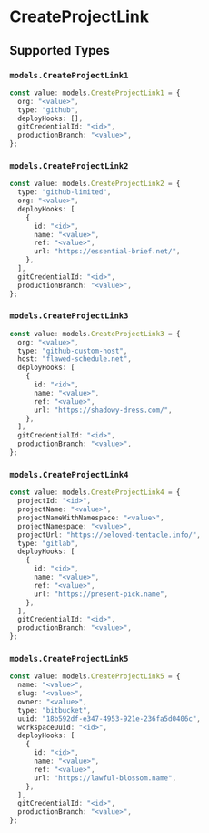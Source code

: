 # CreateProjectLink


## Supported Types

### `models.CreateProjectLink1`

```typescript
const value: models.CreateProjectLink1 = {
  org: "<value>",
  type: "github",
  deployHooks: [],
  gitCredentialId: "<id>",
  productionBranch: "<value>",
};
```

### `models.CreateProjectLink2`

```typescript
const value: models.CreateProjectLink2 = {
  type: "github-limited",
  org: "<value>",
  deployHooks: [
    {
      id: "<id>",
      name: "<value>",
      ref: "<value>",
      url: "https://essential-brief.net/",
    },
  ],
  gitCredentialId: "<id>",
  productionBranch: "<value>",
};
```

### `models.CreateProjectLink3`

```typescript
const value: models.CreateProjectLink3 = {
  org: "<value>",
  type: "github-custom-host",
  host: "flawed-schedule.net",
  deployHooks: [
    {
      id: "<id>",
      name: "<value>",
      ref: "<value>",
      url: "https://shadowy-dress.com/",
    },
  ],
  gitCredentialId: "<id>",
  productionBranch: "<value>",
};
```

### `models.CreateProjectLink4`

```typescript
const value: models.CreateProjectLink4 = {
  projectId: "<id>",
  projectName: "<value>",
  projectNameWithNamespace: "<value>",
  projectNamespace: "<value>",
  projectUrl: "https://beloved-tentacle.info/",
  type: "gitlab",
  deployHooks: [
    {
      id: "<id>",
      name: "<value>",
      ref: "<value>",
      url: "https://present-pick.name",
    },
  ],
  gitCredentialId: "<id>",
  productionBranch: "<value>",
};
```

### `models.CreateProjectLink5`

```typescript
const value: models.CreateProjectLink5 = {
  name: "<value>",
  slug: "<value>",
  owner: "<value>",
  type: "bitbucket",
  uuid: "18b592df-e347-4953-921e-236fa5d0406c",
  workspaceUuid: "<id>",
  deployHooks: [
    {
      id: "<id>",
      name: "<value>",
      ref: "<value>",
      url: "https://lawful-blossom.name",
    },
  ],
  gitCredentialId: "<id>",
  productionBranch: "<value>",
};
```

